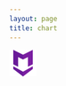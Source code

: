 ```yaml
---
layout: page
title: chart
---
```


![alt text](https://github.com/adam-p/markdown-here/raw/master/src/common/images/icon48.png "Logo Title Text 1")